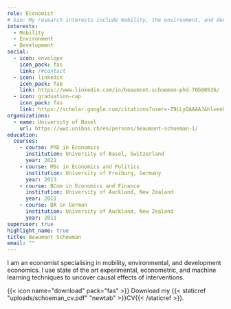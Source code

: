 ```yaml
---
role: Economist
# bio: My research interests include mobility, the environment, and development.
interests:
  - Mobility
  - Environment
  - Development
social:
  - icon: envelope
    icon_pack: fas
    link: /#contact
  - icon: linkedin
    icon_pack: fab
    link: https://www.linkedin.com/in/beaumont-schoeman-phd-70b90536/
  - icon: graduation-cap
    icon_pack: fas
    link: https://scholar.google.com/citations?user=-Z9LLyQAAAAJ&hl=en&oi=ao
organizations:
  - name: University of Basel
    url: https://wwz.unibas.ch/en/persons/beaumont-schoeman-1/
education:
  courses:
    - course: PhD in Economics
      institution: University of Basel, Switzerland
      year: 2021
    - course: MSc in Economics and Politics
      institution: University of Freiburg, Germany
      year: 2013
    - course: BCom in Economics and Finance
      institution: University of Auckland, New Zealand
      year: 2011
    - course: BA in German
      institution: University of Auckland, New Zealand
      year: 2011
superuser: true
highlight_name: true
title: Beaumont Schoeman
email: ""
---
```

I am an economist specialising in mobility, environmental, and development economics. I use state of the art experimental, econometric, and machine learning techniques to uncover causal effects of interventions.

{{< icon name="download" pack="fas" >}} Download my {{< staticref "uploads/schoeman_cv.pdf" "newtab" >}}CV{{< /staticref >}}.
